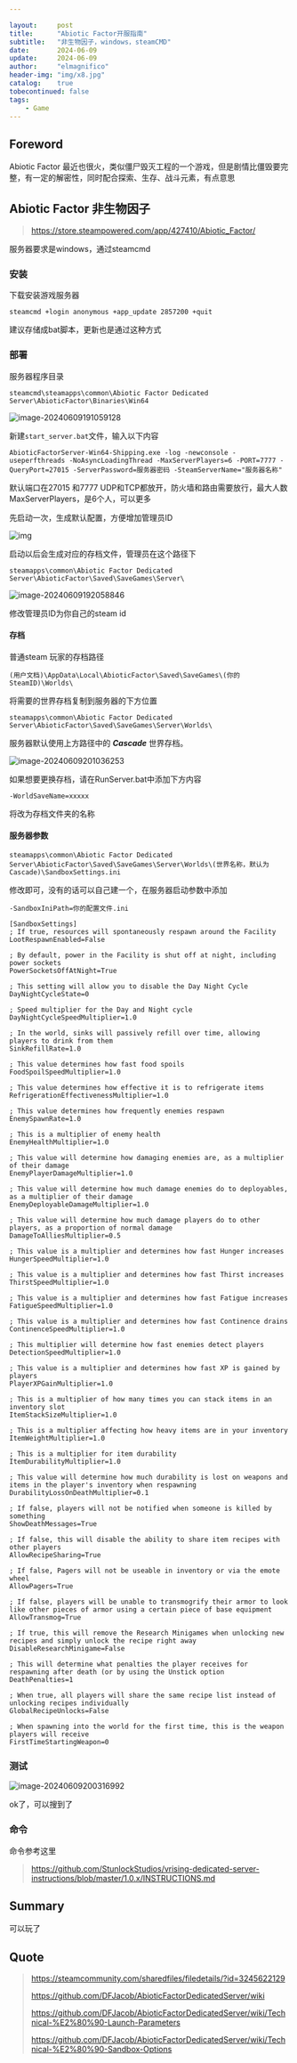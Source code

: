 ```yaml
---

layout:     post
title:      "Abiotic Factor开服指南"
subtitle:   "非生物因子，windows，steamCMD"
date:       2024-06-09
update:     2024-06-09
author:     "elmagnifico"
header-img: "img/x8.jpg"
catalog:    true
tobecontinued: false
tags:
    - Game
---
```


## Foreword

Abiotic Factor 最近也很火，类似僵尸毁灭工程的一个游戏，但是剧情比僵毁要完整，有一定的解密性，同时配合探索、生存、战斗元素，有点意思



## Abiotic Factor 非生物因子

> https://store.steampowered.com/app/427410/Abiotic_Factor/

服务器要求是windows，通过steamcmd



### 安装

下载安装游戏服务器

```
steamcmd +login anonymous +app_update 2857200 +quit  
```

建议存储成bat脚本，更新也是通过这种方式



###  部署

服务器程序目录

```
steamcmd\steamapps\common\Abiotic Factor Dedicated Server\AbioticFactor\Binaries\Win64
```



![image-20240609191059128](https://img.elmagnifico.tech/static/upload/elmagnifico/202406091911218.png)



新建`start_server.bat`文件，输入以下内容

```
AbioticFactorServer-Win64-Shipping.exe -log -newconsole -useperfthreads -NoAsyncLoadingThread -MaxServerPlayers=6 -PORT=7777 -QueryPort=27015 -ServerPassword=服务器密码 -SteamServerName="服务器名称"

```

默认端口在27015 和7777 UDP和TCP都放开，防火墙和路由需要放行，最大人数MaxServerPlayers，是6个人，可以更多



先启动一次，生成默认配置，方便增加管理员ID

![img](https://img.elmagnifico.tech/static/upload/elmagnifico/202406091919731.png)

启动以后会生成对应的存档文件，管理员在这个路径下

```
steamapps\common\Abiotic Factor Dedicated Server\AbioticFactor\Saved\SaveGames\Server\
```

![image-20240609192058846](https://img.elmagnifico.tech/static/upload/elmagnifico/202406091920877.png)

修改管理员ID为你自己的steam id



#### 存档

普通steam 玩家的存档路径

```
(用户文档)\AppData\Local\AbioticFactor\Saved\SaveGames\(你的SteamID)\Worlds\
```

将需要的世界存档复制到服务器的下方位置

```
steamapps\common\Abiotic Factor Dedicated Server\AbioticFactor\Saved\SaveGames\Server\Worlds\
```

服务器默认使用上方路径中的 ***Cascade*** 世界存档。

![image-20240609201036253](https://img.elmagnifico.tech/static/upload/elmagnifico/202406092010285.png)

如果想要更换存档，请在RunServer.bat中添加下方内容

```
-WorldSaveName=xxxxx
```

将改为存档文件夹的名称



#### 服务器参数

```
steamapps\common\Abiotic Factor Dedicated Server\AbioticFactor\Saved\SaveGames\Server\Worlds\(世界名称，默认为Cascade)\SandboxSettings.ini
```

修改即可，没有的话可以自己建一个，在服务器启动参数中添加

```
-SandboxIniPath=你的配置文件.ini
```



```
[SandboxSettings]
; If true, resources will spontaneously respawn around the Facility
LootRespawnEnabled=False

; By default, power in the Facility is shut off at night, including power sockets
PowerSocketsOffAtNight=True

; This setting will allow you to disable the Day Night Cycle
DayNightCycleState=0

; Speed multiplier for the Day and Night cycle
DayNightCycleSpeedMultiplier=1.0

; In the world, sinks will passively refill over time, allowing players to drink from them
SinkRefillRate=1.0

; This value determines how fast food spoils
FoodSpoilSpeedMultiplier=1.0

; This value determines how effective it is to refrigerate items
RefrigerationEffectivenessMultiplier=1.0

; This value determines how frequently enemies respawn
EnemySpawnRate=1.0

; This is a multiplier of enemy health
EnemyHealthMultiplier=1.0

; This value will determine how damaging enemies are, as a multiplier of their damage
EnemyPlayerDamageMultiplier=1.0

; This value will determine how much damage enemies do to deployables, as a multiplier of their damage
EnemyDeployableDamageMultiplier=1.0

; This value will determine how much damage players do to other players, as a proportion of normal damage
DamageToAlliesMultiplier=0.5

; This value is a multiplier and determines how fast Hunger increases
HungerSpeedMultiplier=1.0

; This value is a multiplier and determines how fast Thirst increases
ThirstSpeedMultiplier=1.0

; This value is a multiplier and determines how fast Fatigue increases
FatigueSpeedMultiplier=1.0

; This value is a multiplier and determines how fast Continence drains
ContinenceSpeedMultiplier=1.0

; This multiplier will determine how fast enemies detect players
DetectionSpeedMultiplier=1.0

; This value is a multiplier and determines how fast XP is gained by players
PlayerXPGainMultiplier=1.0

; This is a multiplier of how many times you can stack items in an inventory slot
ItemStackSizeMultiplier=1.0

; This is a multiplier affecting how heavy items are in your inventory
ItemWeightMultiplier=1.0

; This is a multiplier for item durability
ItemDurabilityMultiplier=1.0

; This value will determine how much durability is lost on weapons and items in the player's inventory when respawning
DurabilityLossOnDeathMultiplier=0.1

; If false, players will not be notified when someone is killed by something
ShowDeathMessages=True

; If false, this will disable the ability to share item recipes with other players
AllowRecipeSharing=True

; If false, Pagers will not be useable in inventory or via the emote wheel
AllowPagers=True

; If false, players will be unable to transmogrify their armor to look like other pieces of armor using a certain piece of base equipment
AllowTransmog=True

; If true, this will remove the Research Minigames when unlocking new recipes and simply unlock the recipe right away
DisableResearchMinigame=False

; This will determine what penalties the player receives for respawning after death (or by using the Unstick option
DeathPenalties=1

; When true, all players will share the same recipe list instead of unlocking recipes individually
GlobalRecipeUnlocks=False

; When spawning into the world for the first time, this is the weapon players will receive
FirstTimeStartingWeapon=0
```



### 测试

![image-20240609200316992](https://img.elmagnifico.tech/static/upload/elmagnifico/202406092003052.png)

ok了，可以搜到了



### 命令

命令参考这里

> https://github.com/StunlockStudios/vrising-dedicated-server-instructions/blob/master/1.0.x/INSTRUCTIONS.md



## Summary

可以玩了



## Quote

> https://steamcommunity.com/sharedfiles/filedetails/?id=3245622129
>
> https://github.com/DFJacob/AbioticFactorDedicatedServer/wiki
>
> https://github.com/DFJacob/AbioticFactorDedicatedServer/wiki/Technical-%E2%80%90-Launch-Parameters
>
> https://github.com/DFJacob/AbioticFactorDedicatedServer/wiki/Technical-%E2%80%90-Sandbox-Options

